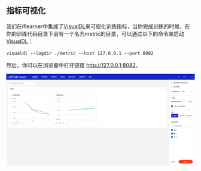 ## 指标可视化

我们在iflearner中集成了[VisualDL](https://github.com/PaddlePaddle/VisualDL)来可视化训练指标，当你完成训练的时候，在你的训练代码目录下会有一个名为metric的目录，可以通过以下的命令来启动[VisualDL](https://github.com/PaddlePaddle/VisualDL)：

```
visualdl --logdir ./metric --host 127.0.0.1 --port 8082
```

然后，你可以在浏览器中打开链接 <http://127.0.0.1:8082>。

![VisualDL](docs/../../images/visualdl.png)
